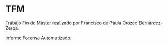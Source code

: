 # TFM

Trabajo Fin de Máster realizado por Francisco de Paula Orozco Bernárdez-Zerpa.

Informe Forense Automatizado.